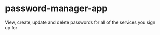 # password-manager-app
View, create, update and delete passwords for all of the services you sign up for
